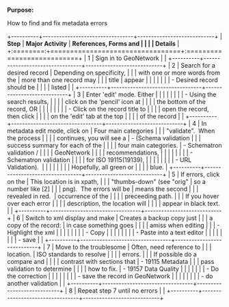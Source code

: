**Purpose:**

How to find and fix metadata errors

+----------+---------------------------------+----------------------------+
| **Step** | **Major Activity**              | **References, Forms and    |
|          |                                 | Details**                  |
+:========:+=================================+:===========================+
| 1        | Sign in to GeoNetwork           |                            |
+----------+---------------------------------+----------------------------+
| 2        | Search for a desired record     | Depending on specificity,  |
|          | with one or more words from the | more than one record may   |
|          | title                           | appear                     |
|          |                                 |                            |
|          | - Desired record should be      |                            |
|          |   listed                        |                            |
+----------+---------------------------------+----------------------------+
| 3        | Enter 'edit' mode. Either       |                            |
|          |                                 |                            |
|          | - Using the search results,     |                            |
|          |   click on the 'pencil' icon at |                            |
|          |   the bottom of the record, OR  |                            |
|          |                                 |                            |
|          | - Click on the record title to  |                            |
|          |   open the record, then click   |                            |
|          |   on the 'edit' tab at the top  |                            |
|          |   of the record                 |                            |
+----------+---------------------------------+----------------------------+
| 4        | In metadata edit mode, click on | Four main categories       |
|          | \"validate\".  When the process |                            |
|          | continues, you will see a       | - (Schema validation       |
|          | success summary for each of the |                            |
|          | four main categories.           | - Schematron validation /  |
|          |                                 |   GeoNetwork               |
|          |                                 |   recommendations,         |
|          |                                 |                            |
|          |                                 | - Schematron validation    |
|          |                                 |   for ISO 19115(19139),    |
|          |                                 |                            |
|          |                                 | - URL Validation).         |
|          |                                 |                            |
|          |                                 | Hopefully, all green or    |
|          |                                 | blue.                      |
+----------+---------------------------------+----------------------------+
| 5        | If errors, click on the         | This location is in xpath, |
|          | \"thumbs-down\" (see \"orig\"   | so a number like \[2\]     |
|          | png).  The errors will be       | means the second           |
|          | revealed in red.                | occurrence of the          |
|          |                                 | preceeding path.           |
|          | If you hover over each error    |                            |
|          | description, the location will  |                            |
|          | appear in black text.           |                            |
+----------+---------------------------------+----------------------------+
| 6        | Switch to xml display and make  | Creates a backup copy just |
|          | a copy of the record:           | in case something goes     |
|          |                                 | amiss when editing         |
|          | - Highlight the xml             |                            |
|          |                                 |                            |
|          | - Copy                          |                            |
|          |                                 |                            |
|          | - Paste into a text editor      |                            |
|          |                                 |                            |
|          | - save                          |                            |
+----------+---------------------------------+----------------------------+
| 7        | Move to the troublesome         | Often, need reference to   |
|          | location.                       | ISO standards to resolve   |
|          |                                 | errors.                    |
|          | If possible do a compare and    |                            |
|          | contrast with sections that     | - 19115 Metadata           |
|          | pass validation to determine    |                            |
|          | how to fix.                     | - 19157 Data Quality       |
|          |                                 |                            |
|          | - Do the correction             |                            |
|          |                                 |                            |
|          | - save the record in GeoNetwork |                            |
|          |                                 |                            |
|          | - do another validation         |                            |
+----------+---------------------------------+----------------------------+
| 8        | Repeat step 7 until no errors   |                            |
+----------+---------------------------------+----------------------------+
